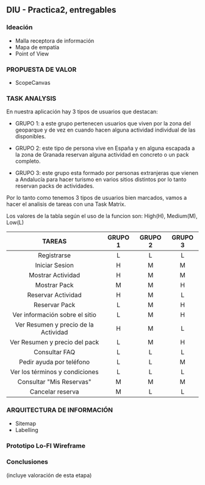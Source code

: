 ## DIU - Practica2, entregables

### Ideación 
* Malla receptora de información 
* Mapa de empatía
* Point of View 


### PROPUESTA DE VALOR
* ScopeCanvas


### TASK ANALYSIS

En nuestra aplicación hay 3 tipos de usuarios que destacan:

* GRUPO 1: a este grupo pertenecen usuarios que viven por la zona del geoparque y de vez en cuando hacen alguna actividad individual de las disponibles.

* GRUPO 2: este tipo de persona vive en España y en alguna escapada a la zona de Granada reservan alguna actividad en concreto o un pack completo.

* GRUPO 3: este grupo esta formado por personas extranjeras que vienen a Andalucía para hacer turismo en varios sitios distintos por lo tanto reservan packs de actividades.

Por lo tanto como tenemos 3 tipos de usuarios bien marcados, vamos a hacer el analisis de tareas con una Task Matrix.

Los valores de la tabla según el uso de la funcion son: High(H), Medium(M), Low(L)

|TAREAS|GRUPO 1|GRUPO 2|GRUPO 3|
|:------------------------------:|:------:|:------:|:------:|
|Registrarse|L|L|L|
|Iniciar Sesion|H|M|M|
|Mostrar Actividad|H|M|M|
|Mostrar Pack|M|M|H|
|Reservar Actividad|H|M|L|
|Reservar Pack|L|M|H|
|Ver información sobre el sitio|L|M|H|
|Ver Resumen y precio de la Actividad|H|M|L|
|Ver Resumen y precio del pack|L|M|H|
|Consultar FAQ|L|L|L|
|Pedir ayuda por teléfono|L|L|M|
|Ver los términos y condiciones|L|L|L|
|Consultar "Mis Reservas"|M|M|M|
|Cancelar reserva|M|L|L|




### ARQUITECTURA DE INFORMACIÓN

* Sitemap 
* Labelling 


### Prototipo Lo-FI Wireframe 


### Conclusiones  
(incluye valoración de esta etapa)
